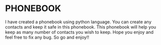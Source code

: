 # PHONEBOOK 
I have created a phonebook using python language.
You can create any contacts and keep it safe in this phonebook.
This phonebook will help you keep as many number of contacts you wish to keep.
Hope you enjoy and feel free to fix any bug.
So go and enjoy!!
